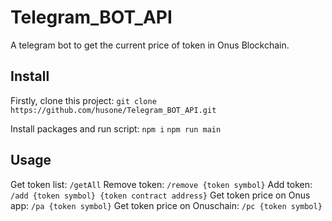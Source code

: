 # Telegram_BOT_API

A telegram bot to get the current price of token in Onus Blockchain.

## Install

Firstly, clone this project:
`git clone https://github.com/husone/Telegram_BOT_API.git`

Install packages and run script: 
`npm i`
`npm run main`

## Usage

Get token list: ```/getAll```
Remove token: `/remove {token symbol}`
Add token: `/add {token symbol} {token contract address}`
Get token price on Onus app: `/pa {token symbol}`
Get token price on Onuschain: `/pc {token symbol}`


